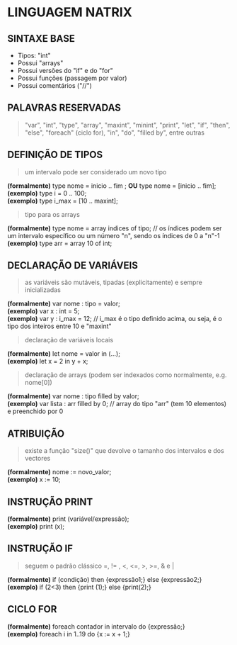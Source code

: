 # **LINGUAGEM NATRIX**

## SINTAXE BASE
* Tipos: "int"
* Possui "arrays"
* Possui versões do "if" e do "for"
* Possui funções (passagem por valor)
* Possui comentários ("//")

## PALAVRAS RESERVADAS
> "var", "int", "type", "array", "maxint", "minint", "print", "let", "if", "then", "else", "foreach" (ciclo for), "in", "do", "filled by", entre outras

## DEFINIÇÃO DE TIPOS
> um intervalo pode ser considerado um novo tipo

**(formalmente)** type nome = inicio .. fim ; **OU** type nome = [inicio .. fim];\
**(exemplo)** type i = 0 .. 100;\
**(exemplo)** type i_max = [10 .. maxint];

> tipo para os arrays

**(formalmente)** type nome = array indices of tipo; // os índices podem ser um intervalo específico ou um número "n", sendo os índices de 0 a "n"-1\
**(exemplo)** type arr = array 10 of int;

## DECLARAÇÃO DE VARIÁVEIS
> as variáveis são mutáveis, tipadas (explicitamente) e sempre inicializadas

**(formalmente)** var nome : tipo = valor;\
**(exemplo)** var x : int = 5;\
**(exemplo)** var y : i_max = 12; // i_max é o tipo definido acima, ou seja, é o tipo dos inteiros entre 10 e "maxint"

> declaração de variáveis locais

**(formalmente)** let nome = valor in (...);\
**(exemplo)** let x = 2 in y + x; 

> declaração de arrays (podem ser indexados como normalmente, e.g. nome[0])

**(formalmente)** var nome : tipo filled by valor;\
**(exemplo)** var lista : arr filled by 0; // array do tipo "arr" (tem 10 elementos) e preenchido por 0

## ATRIBUIÇÃO
> existe a função "size()" que devolve o tamanho dos intervalos e dos vectores

**(formalmente)** nome := novo_valor;\
**(exemplo)** x := 10;

## INSTRUÇÃO PRINT
**(formalmente)** print (variável/expressão);\
**(exemplo)** print (x);

## INSTRUÇÃO IF
> seguem o padrão clássico =, != , <, <=, >, >=, & e |

**(formalmente)** if (condição) then {expressão1;} else {expressão2;}\
**(exemplo)** if (2<3) then {print (1);} else {print(2);}

## CICLO FOR
**(formalmente)** foreach contador in intervalo do {expressão;}\
**(exemplo)** foreach i in 1..19 do {x := x + 1;}